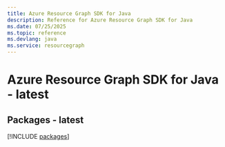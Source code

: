 ```yaml
---
title: Azure Resource Graph SDK for Java
description: Reference for Azure Resource Graph SDK for Java
ms.date: 07/25/2025
ms.topic: reference
ms.devlang: java
ms.service: resourcegraph
---
```

# Azure Resource Graph SDK for Java - latest
## Packages - latest
[!INCLUDE [packages](resource-graph-index.md)]